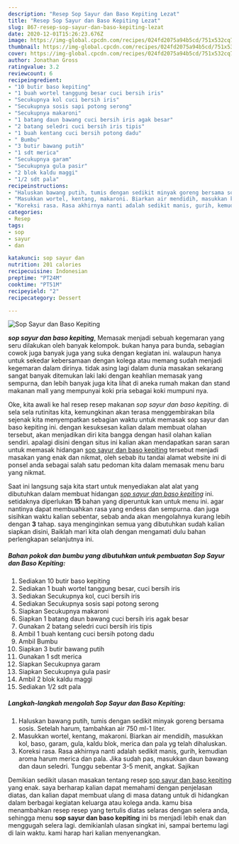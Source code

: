 ```yaml
---
description: "Resep Sop Sayur dan Baso Kepiting Lezat"
title: "Resep Sop Sayur dan Baso Kepiting Lezat"
slug: 867-resep-sop-sayur-dan-baso-kepiting-lezat
date: 2020-12-01T15:26:23.676Z
image: https://img-global.cpcdn.com/recipes/024fd2075a94b5cd/751x532cq70/sop-sayur-dan-baso-kepiting-foto-resep-utama.jpg
thumbnail: https://img-global.cpcdn.com/recipes/024fd2075a94b5cd/751x532cq70/sop-sayur-dan-baso-kepiting-foto-resep-utama.jpg
cover: https://img-global.cpcdn.com/recipes/024fd2075a94b5cd/751x532cq70/sop-sayur-dan-baso-kepiting-foto-resep-utama.jpg
author: Jonathan Gross
ratingvalue: 3.2
reviewcount: 6
recipeingredient:
- "10 butir baso kepiting"
- "1 buah wortel tanggung besar cuci bersih iris"
- "Secukupnya kol cuci bersih iris"
- "Secukupnya sosis sapi potong serong"
- "Secukupnya makaroni"
- "1 batang daun bawang cuci bersih iris agak besar"
- "2 batang seledri cuci bersih iris tipis"
- "1 buah kentang cuci bersih potong dadu"
- " Bumbu"
- "3 butir bawang putih"
- "1 sdt merica"
- "Secukupnya garam"
- "Secukupnya gula pasir"
- "2 blok kaldu maggi"
- "1/2 sdt pala"
recipeinstructions:
- "Haluskan bawang putih, tumis dengan sedikit minyak goreng bersama sosis. Setelah harum, tambahkan air 750 ml-1 liter."
- "Masukkan wortel, kentang, makaroni. Biarkan air mendidih, masukkan kol, baso, garam, gula, kaldu blok, merica dan pala yg telah dihaluskan."
- "Koreksi rasa. Rasa akhirnya nanti adalah sedikit manis, gurih, kemudian aroma harum merica dan pala. Jika sudah pas, masukkan daun bawang dan daun seledri. Tunggu sebentar 3-5 menit, angkat. Sajikan"
categories:
- Resep
tags:
- sop
- sayur
- dan

katakunci: sop sayur dan 
nutrition: 201 calories
recipecuisine: Indonesian
preptime: "PT24M"
cooktime: "PT51M"
recipeyield: "2"
recipecategory: Dessert

---
```



![Sop Sayur dan Baso Kepiting](https://img-global.cpcdn.com/recipes/024fd2075a94b5cd/751x532cq70/sop-sayur-dan-baso-kepiting-foto-resep-utama.jpg)

<b><i>sop sayur dan baso kepiting</i></b>, Memasak menjadi sebuah kegemaran yang seru dilakukan oleh banyak kelompok. bukan hanya para bunda, sebagian cowok juga banyak juga yang suka dengan kegiatan ini. walaupun hanya untuk sekedar kebersamaan dengan kolega atau memang sudah menjadi kegemaran dalam dirinya. tidak asing lagi dalam dunia masakan sekarang sangat banyak ditemukan laki laki dengan keahlian memasak yang sempurna, dan lebih banyak juga kita lihat di aneka rumah makan dan stand makanan mall yang mempunyai koki pria sebagai koki mumpuni nya.

Oke, kita awali ke hal resep resep makanan <i>sop sayur dan baso kepiting</i>. di sela sela rutinitas kita, kemungkinan akan terasa menggembirakan bila sejenak kita menyempatkan sebagian waktu untuk memasak sop sayur dan baso kepiting ini. dengan kesuksesan kalian dalam membuat olahan tersebut, akan menjadikan diri kita bangga dengan hasil olahan kalian sendiri. apalagi disini dengan situs ini kalian akan mendapatkan saran saran untuk memasak hidangan <u>sop sayur dan baso kepiting</u> tersebut menjadi masakan yang enak dan nikmat, oleh sebab itu tandai alamat website ini di ponsel anda sebagai salah satu pedoman kita dalam memasak menu baru yang nikmat.




Saat ini langsung saja kita start untuk menyediakan alat alat yang dibutuhkan dalam membuat hidangan <u><i>sop sayur dan baso kepiting</i></u> ini. setidaknya diperlukan <b>15</b> bahan yang diperuntuk kan untuk menu ini. agar nantinya dapat membuahkan rasa yang endess dan sempurna. dan juga sisihkan waktu kalian sebentar, sebab anda akan mengolahnya kurang lebih dengan <b>3</b> tahap. saya menginginkan semua yang dibutuhkan sudah kalian siapkan disini, Baiklah mari kita olah dengan mengamati dulu bahan perlengkapan selanjutnya ini.

<!--inarticleads1-->

##### Bahan pokok dan bumbu yang dibutuhkan untuk pembuatan Sop Sayur dan Baso Kepiting:

1. Sediakan 10 butir baso kepiting
1. Sediakan 1 buah wortel tanggung besar, cuci bersih iris
1. Sediakan Secukupnya kol, cuci bersih iris
1. Sediakan Secukupnya sosis sapi potong serong
1. Siapkan Secukupnya makaroni
1. Siapkan 1 batang daun bawang cuci bersih iris agak besar
1. Gunakan 2 batang seledri cuci bersih iris tipis
1. Ambil 1 buah kentang cuci bersih potong dadu
1. Ambil  Bumbu
1. Siapkan 3 butir bawang putih
1. Gunakan 1 sdt merica
1. Siapkan Secukupnya garam
1. Siapkan Secukupnya gula pasir
1. Ambil 2 blok kaldu maggi
1. Sediakan 1/2 sdt pala




<!--inarticleads2-->

##### Langkah-langkah mengolah Sop Sayur dan Baso Kepiting:

1. Haluskan bawang putih, tumis dengan sedikit minyak goreng bersama sosis. Setelah harum, tambahkan air 750 ml-1 liter.
1. Masukkan wortel, kentang, makaroni. Biarkan air mendidih, masukkan kol, baso, garam, gula, kaldu blok, merica dan pala yg telah dihaluskan.
1. Koreksi rasa. Rasa akhirnya nanti adalah sedikit manis, gurih, kemudian aroma harum merica dan pala. Jika sudah pas, masukkan daun bawang dan daun seledri. Tunggu sebentar 3-5 menit, angkat. Sajikan




Demikian sedikit ulasan masakan tentang resep <u>sop sayur dan baso kepiting</u> yang enak. saya berharap kalian dapat memahami dengan penjelasan diatas, dan kalian dapat membuat ulang di masa datang untuk di hidangkan dalam berbagai kegiatan keluarga atau kolega anda. kamu bisa menambahkan resep resep yang tertulis diatas selaras dengan selera anda, sehingga menu <b>sop sayur dan baso kepiting</b> ini bs menjadi lebih enak dan menggugah selera lagi. demikianlah ulasan singkat ini, sampai bertemu lagi di lain waktu. kami harap hari kalian menyenangkan.
